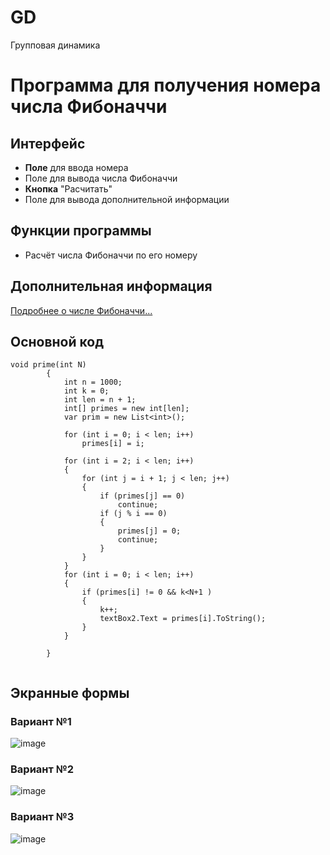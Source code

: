 # GD
Групповая динамика 
# Программа для получения номера числа Фибоначчи
## Интерфейс
+ **Поле** для ввода номера 
+ Поле для вывода числа Фибоначчи
+ **Кнопка** "Расчитать"
+ Поле для вывода дополнительной информации
## Функции программы
+ Расчёт числа Фибоначчи по его номеру
## Дополнительная информация
[Подробнее о числе Фибоначчи...](https://ru.wikipedia.org/wiki/Фибоначчи)
## Основной код
```
void prime(int N)
        {
            int n = 1000;
            int k = 0;
            int len = n + 1;
            int[] primes = new int[len];
            var prim = new List<int>();
            
            for (int i = 0; i < len; i++)
                primes[i] = i;

            for (int i = 2; i < len; i++)
            {
                for (int j = i + 1; j < len; j++)
                {
                    if (primes[j] == 0)
                        continue;
                    if (j % i == 0)
                    {
                        primes[j] = 0;
                        continue;
                    }
                }
            }
            for (int i = 0; i < len; i++)
            {
                if (primes[i] != 0 && k<N+1 )
                {
                    k++;
                    textBox2.Text = primes[i].ToString();
                }
            }

        }
        
```
## Экранные формы
### Вариант №1
![image](https://user-images.githubusercontent.com/106920559/172060749-3f3bdd89-47fb-4676-b60c-16d254c80408.png)
### Вариант №2
![image](https://user-images.githubusercontent.com/106920559/172060868-7fef5b28-bfc5-4321-9c0b-4eec4b02de99.png)
### Вариант №3
![image](https://user-images.githubusercontent.com/106920559/172060887-916c904b-830b-4753-8500-394d02b04f75.png)
